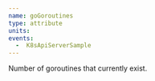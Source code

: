 ```yaml
---
name: goGoroutines
type: attribute
units:
events:
  -  K8sApiServerSample
---
```


Number of goroutines that currently exist.
